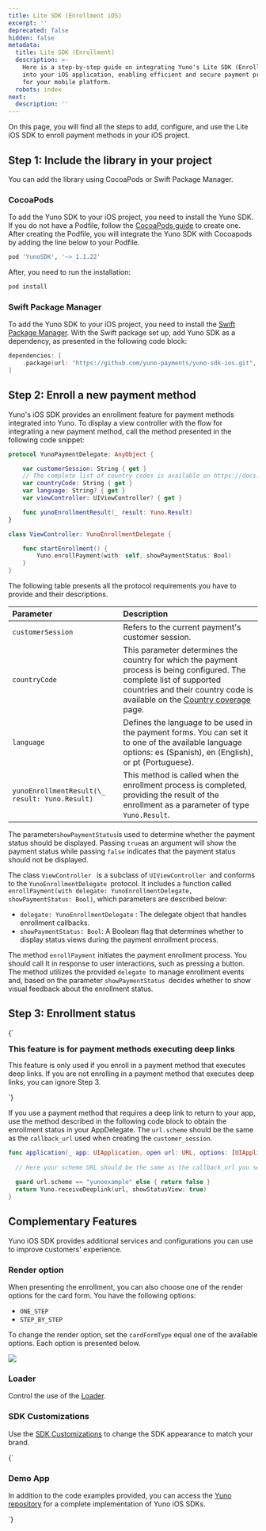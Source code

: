 ```yaml
---
title: Lite SDK (Enrollment iOS)
excerpt: ''
deprecated: false
hidden: false
metadata:
  title: Lite SDK (Enrollment)
  description: >-
    Here is a step-by-step guide on integrating Yuno's Lite SDK (Enrollment)
    into your iOS application, enabling efficient and secure payment processing
    for your mobile platform.
  robots: index
next:
  description: ''
---
```

On this page, you will find all the steps to add, configure, and use the Lite iOS SDK to enroll payment methods in your iOS project.

## Step 1: Include the library in your project

You can add the library using CocoaPods or Swift Package Manager.

### CocoaPods

To add the Yuno SDK to your iOS project, you need to install the Yuno SDK. If you do not have a Podfile, follow the [CocoaPods guide](https://guides.cocoapods.org/using/using-cocoapods.html) to create one. After creating the Podfile, you will integrate the Yuno SDK with Cocoapods by adding the line below to your Podfile.

```ruby
pod 'YunoSDK', '~> 1.1.22'
```

After, you need to run the installation:

```ruby
pod install

```

### Swift Package Manager

To add the Yuno SDK to your iOS project, you need to install the [Swift Package Manager](https://www.swift.org/package-manager/). With the Swift package set up, add Yuno SDK as a dependency, as presented in the following code block:

```swift
dependencies: [
    .package(url: "https://github.com/yuno-payments/yuno-sdk-ios.git", .upToNextMajor(from: "1.1.17"))
]
```

## Step 2: Enroll a new payment method

Yuno's iOS SDK provides an enrollment feature for payment methods integrated into Yuno. To display a view controller with the flow for integrating a new payment method, call the method presented in the following code snippet:

```swift
protocol YunoPaymentDelegate: AnyObject {

    var customerSession: String { get }
  	// The complete list of country codes is available on https://docs.y.uno/docs/country-coverage-yuno-sdk
    var countryCode: String { get }
    var language: String? { get }
    var viewController: UIViewController? { get }

    func yunoEnrollmentResult(_ result: Yuno.Result)
}

class ViewController: YunoEnrollmentDelegate {

    func startEnrollment() {
        Yuno.enrollPayment(with: self, showPaymentStatus: Bool)
    }
}

```

The following table presents all the protocol requirements you have to provide and their descriptions.

| Parameter                                      | Description                                                                                                                                                                                                                           |
| :--------------------------------------------- | :------------------------------------------------------------------------------------------------------------------------------------------------------------------------------------------------------------------------------------ |
| `customerSession`                              | Refers to the current payment's customer session.                                                                                                                                                                                     |
| `countryCode`                                  | This parameter determines the country for which the payment process is being configured. The complete list of supported countries and their country code is available on the [Country coverage](doc:country-coverage-yuno-sdk)  page. |
| `language`                                     | Defines the language to be used in the payment forms. You can set it to one of the available language options: es (Spanish), en (English), or pt (Portuguese).                                                                        |
| `yunoEnrollmentResult(\_ result: Yuno.Result)` | This method is called when the enrollment process is completed, providing the result of the enrollment as a parameter of type `Yuno.Result`.                                                                                          |

The parameter`showPaymentStatus`is used to determine whether the payment status should be displayed. Passing `true`as an argument will show the payment status while passing `false` indicates that the payment status should not be displayed.

The class `ViewController ` is a subclass of `UIViewController `and conforms to the `YunoEnrollmentDelegate `protocol. It includes a function called` enrollPayment(with delegate: YunoEnrollmentDelegate, showPaymentStatus: Bool)`, which parameters are described below: 

* `delegate: YunoEnrollmentDelegate` : The delegate object that handles enrollment callbacks.
* `showPaymentStatus: Bool`: A Boolean flag that determines whether to display status views during the payment enrollment process.

The method `enrollPayment` initiates the payment enrollment process. You should call It in response to user interactions, such as pressing a button. The method utilizes the provided `delegate `to manage enrollment events and, based on the parameter `showPaymentStatus `decides whether to show visual feedback about the enrollment status.

## Step 3: Enrollment status

<HTMLBlock>{`
<style> 
  .noMargin {
    margin: 0 !important;
  }
  </style>

<body>
  <div class="infoBlockContainer alert">
    <div class="verticalLineAlert"></div>
    <div>
      <div class="contentContainer">
        <h3  class="noMargin">This feature is for payment methods executing deep links</h3>
        <p>
          This feature is only used if you enroll in a payment method that executes deep links. If you are not enrolling in a payment method that executes deep links, you can ignore Step 3.
        </p>
      </div>
    </div>
  </div>
</body>
`}</HTMLBlock>

If you use a payment method that requires a deep link to return to your app, use the method described in the following code block to obtain the enrollment status in your AppDelegate. The `url.scheme` should be the same as the `callback_url` used when creating the `customer_session`.

```swift
func application(_ app: UIApplication, open url: URL, options: [UIApplication.OpenURLOptionsKey : Any] = [:]) -> Bool {
  
  // Here your scheme URL should be the same as the callback_url you set in the customer session
  
  guard url.scheme == "yunoexample" else { return false }
  return Yuno.receiveDeeplink(url, showStatusView: true)
}

```

## Complementary Features

Yuno iOS SDK provides additional services and configurations you can use to improve customers' experience. 

### Render option

When presenting the enrollment, you can also choose one of the render options for the card form. You have the following options:

* `ONE_STEP` 
* `STEP_BY_STEP`

To change the render option, set the `cardFormType` equal one of the available options. Each option is presented below.

<Image align="center" src="https://files.readme.io/ff9a74d50d3a8d3a4e550be1b917832bd6b8daa28cc4249d9ec22edef2f410bc-Full_SDK_ios.png" />

### Loader

Control the use of the [Loader](https://docs.y.uno/docs/loader-1).

### SDK Customizations

Use the [SDK Customizations](https://docs.y.uno/docs/sdk-customizations-ios) to change the SDK appearance to match your brand.

<HTMLBlock>{`
<body>
  <div class="infoBlockContainer">
    <div class="verticalLine"></div>
    <div>
      <h3>Demo App</h3>
      <div class="contentContainer">
        <p>
          In addition to the code examples provided, you can access the <a href="https://github.com/yuno-payments/yuno-sdk-ios">Yuno repository</a> for a complete implementation of Yuno iOS SDKs.
        </p>
      </div>
    </div>
  </div>
</body>
`}</HTMLBlock>

